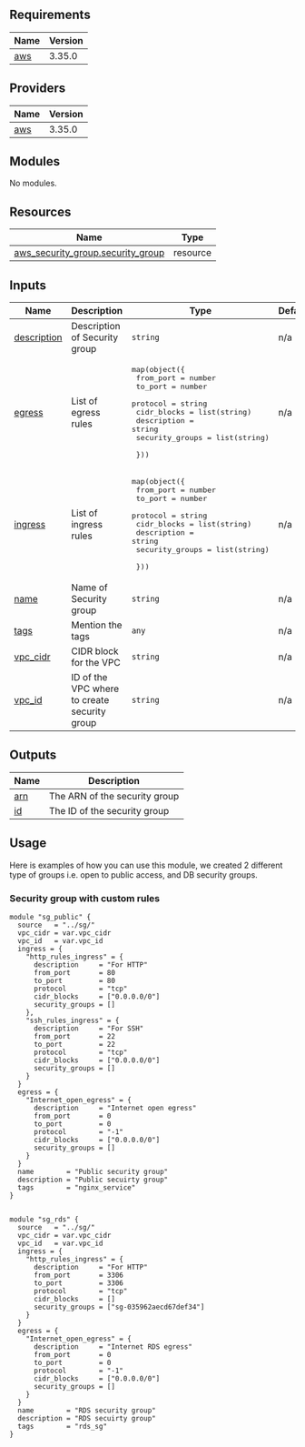 ## Requirements

| Name | Version |
|------|---------|
| <a name="requirement_aws"></a> [aws](#requirement\_aws) | 3.35.0 |

## Providers

| Name | Version |
|------|---------|
| <a name="provider_aws"></a> [aws](#provider\_aws) | 3.35.0 |

## Modules

No modules.

## Resources

| Name | Type |
|------|------|
| [aws_security_group.security_group](https://registry.terraform.io/providers/hashicorp/aws/3.35.0/docs/resources/security_group) | resource |

## Inputs

| Name | Description | Type | Default | Required |
|------|-------------|------|---------|:--------:|
| <a name="input_description"></a> [description](#input\_description) | Description of Security group | `string` | n/a | yes |
| <a name="input_egress"></a> [egress](#input\_egress) | List of egress rules | <pre>map(object({<br>    from_port       = number<br>    to_port         = number<br>    protocol        = string<br>    cidr_blocks     = list(string)<br>    description     = string<br>    security_groups = list(string)<br><br>  }))</pre> | n/a | yes |
| <a name="input_ingress"></a> [ingress](#input\_ingress) | List of ingress rules | <pre>map(object({<br>    from_port       = number<br>    to_port         = number<br>    protocol        = string<br>    cidr_blocks     = list(string)<br>    description     = string<br>    security_groups = list(string)<br><br>  }))</pre> | n/a | yes |
| <a name="input_name"></a> [name](#input\_name) | Name of Security group | `string` | n/a | yes |
| <a name="input_tags"></a> [tags](#input\_tags) | Mention the tags | `any` | n/a | yes |
| <a name="input_vpc_cidr"></a> [vpc\_cidr](#input\_vpc\_cidr) | CIDR block for the VPC | `string` | n/a | yes |
| <a name="input_vpc_id"></a> [vpc\_id](#input\_vpc\_id) | ID of the VPC where to create security group | `string` | n/a | yes |

## Outputs

| Name | Description |
|------|-------------|
| <a name="output_arn"></a> [arn](#output\_arn) | The ARN of the security group |
| <a name="output_id"></a> [id](#output\_id) | The ID of the security group |

## Usage

Here is examples of how you can use this module, we created 2 different type of groups i.e. open to public access, and DB security groups.

### Security group with custom rules

```hcl
module "sg_public" {
  source   = "../sg/"
  vpc_cidr = var.vpc_cidr
  vpc_id   = var.vpc_id
  ingress = {
    "http_rules_ingress" = {
      description     = "For HTTP"
      from_port       = 80
      to_port         = 80
      protocol        = "tcp"
      cidr_blocks     = ["0.0.0.0/0"]
      security_groups = []
    },
    "ssh_rules_ingress" = {
      description     = "For SSH"
      from_port       = 22
      to_port         = 22
      protocol        = "tcp"
      cidr_blocks     = ["0.0.0.0/0"]
      security_groups = []
    }
  }
  egress = {
    "Internet_open_egress" = {
      description     = "Internet open egress"
      from_port       = 0
      to_port         = 0
      protocol        = "-1"
      cidr_blocks     = ["0.0.0.0/0"]
      security_groups = []
    }
  }
  name        = "Public security group"
  description = "Public secuirty group"
  tags        = "nginx_service"
}


module "sg_rds" {
  source   = "../sg/"
  vpc_cidr = var.vpc_cidr
  vpc_id   = var.vpc_id
  ingress = {
    "http_rules_ingress" = {
      description     = "For HTTP"
      from_port       = 3306
      to_port         = 3306
      protocol        = "tcp"
      cidr_blocks     = []
      security_groups = ["sg-035962aecd67def34"]
    }
  }
  egress = {
    "Internet_open_egress" = {
      description     = "Internet RDS egress"
      from_port       = 0
      to_port         = 0
      protocol        = "-1"
      cidr_blocks     = ["0.0.0.0/0"]
      security_groups = []
    }
  }
  name        = "RDS security group"
  description = "RDS secuirty group"
  tags        = "rds_sg"
}

```



